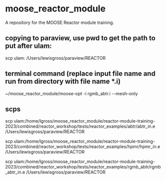 # moose_reactor_module
A repository for the MOOSE Reactor module training.
## copying to paraview, use pwd to get the path to put after ulam:
scp ulam: /Users/lewisgross/paraview/REACTOR
## terminal command (replace input file name and run from directory with file name *.i)
~/moose_reactor_module/moose-opt -i rgmb_abtr.i --mesh-only

## scps
scp ulam:/home/lgross/moose_reactor_module/reactor-module-training-2023/combined/reactor_workshop/tests/reactor_examples/abtr/abtr_in.e /Users/lewisgross/paraview/REACTOR

scp ulam:/home/lgross/moose_reactor_module/reactor-module-training-2023/combined/reactor_workshop/tests/reactor_examples/hpmr/hpmr_in.e /Users/lewisgross/paraview/REACTOR

scp ulam:/home/lgross/moose_reactor_module/reactor-module-training-2023/combined/reactor_workshop/tests/reactor_examples/rgmb_abtr/rgmb_abtr_in.e /Users/lewisgross/paraview/REACTOR